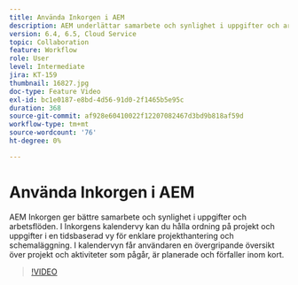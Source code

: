 ```yaml
---
title: Använda Inkorgen i AEM
description: AEM underlättar samarbete och synlighet i uppgifter och arbetsflöden.
version: 6.4, 6.5, Cloud Service
topic: Collaboration
feature: Workflow
role: User
level: Intermediate
jira: KT-159
thumbnail: 16827.jpg
doc-type: Feature Video
exl-id: bc1e0187-e8bd-4d56-91d0-2f1465b5e95c
duration: 368
source-git-commit: af928e60410022f12207082467d3bd9b818af59d
workflow-type: tm+mt
source-wordcount: '76'
ht-degree: 0%

---
```


# Använda Inkorgen i AEM

AEM Inkorgen ger bättre samarbete och synlighet i uppgifter och arbetsflöden. I Inkorgens kalendervy kan du hålla ordning på projekt och uppgifter i en tidsbaserad vy för enklare projekthantering och schemaläggning. I kalendervyn får användaren en övergripande översikt över projekt och aktiviteter som pågår, är planerade och förfaller inom kort.

>[!VIDEO](https://video.tv.adobe.com/v/16827?quality=12&learn=on)
